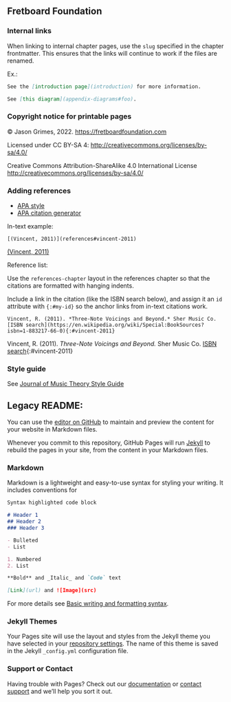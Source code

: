 ## Fretboard Foundation

### Internal links

When linking to internal chapter pages,
use the `slug` specified in the chapter frontmatter.
This ensures that the links will continue to work if the files are renamed.

Ex.:

```markdown
See the [introduction page](introduction) for more information.

See [this diagram](appendix-diagrams#foo).
```

### Copyright notice for printable pages

&copy; Jason Grimes, 2022. https://fretboardfoundation.com 

Licensed under CC BY-SA 4: http://creativecommons.org/licenses/by-sa/4.0/


Creative Commons Attribution-ShareAlike 4.0 International License http://creativecommons.org/licenses/by-sa/4.0/

### Adding references
 
* [APA style](https://www.scribbr.com/citing-sources/citation-styles/#apa)
* [APA citation generator](https://www.scribbr.com/apa-citation-generator/)

In-text example: 

```
[(Vincent, 2011)](references#vincent-2011)
```

[(Vincent, 2011)](references#vincent-2011)

Reference list:

Use the `references-chapter` layout in the references chapter so that the citations are formatted with hanging indents.

Include a link in the citation (like the ISBN search below), 
and assign it an `id` attribute with `{:#my-id}` so the anchor links from in-text citations work.

```
Vincent, R. (2011). *Three-Note Voicings and Beyond.* Sher Music Co.
[ISBN search](https://en.wikipedia.org/wiki/Special:BookSources?isbn=1-883217-66-0){:#vincent-2011}
```

Vincent, R. (2011). *Three-Note Voicings and Beyond.* Sher Music Co.
[ISBN search](https://en.wikipedia.org/wiki/Special:BookSources?isbn=1-883217-66-0){:#vincent-2011}

### Style guide

See [Journal of Music Theory Style Guide](https://www.dukeupress.edu/Assets/Downloads/JMT_sg.pdf)

## Legacy README:

You can use the [editor on GitHub](https://github.com/jasongrimes/ff-next/edit/main/README.md) to maintain and preview the content for your website in Markdown files.

Whenever you commit to this repository, GitHub Pages will run [Jekyll](https://jekyllrb.com/) to rebuild the pages in your site, from the content in your Markdown files.

### Markdown

Markdown is a lightweight and easy-to-use syntax for styling your writing. It includes conventions for

```markdown
Syntax highlighted code block

# Header 1
## Header 2
### Header 3

- Bulleted
- List

1. Numbered
2. List

**Bold** and _Italic_ and `Code` text

[Link](url) and ![Image](src)
```

For more details see [Basic writing and formatting syntax](https://docs.github.com/en/github/writing-on-github/getting-started-with-writing-and-formatting-on-github/basic-writing-and-formatting-syntax).

### Jekyll Themes

Your Pages site will use the layout and styles from the Jekyll theme you have selected in your [repository settings](https://github.com/jasongrimes/ff-next/settings/pages). The name of this theme is saved in the Jekyll `_config.yml` configuration file.

### Support or Contact

Having trouble with Pages? Check out our [documentation](https://docs.github.com/categories/github-pages-basics/) or [contact support](https://support.github.com/contact) and we’ll help you sort it out.
